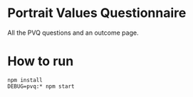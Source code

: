 # Portrait Values Questionnaire

All the PVQ questions and an outcome page.

# How to run

    npm install
    DEBUG=pvq:* npm start
